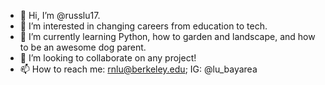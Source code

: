 - 👋 Hi, I’m @russlu17. 
- 👀 I’m interested in changing careers from education to tech.
- 🌱 I’m currently learning Python, how to garden and landscape, and how to be an awesome dog parent. 
- 💞️ I’m looking to collaborate on any project! 
- 📫 How to reach me: rnlu@berkeley.edu; IG: @lu_bayarea

<!---
russlu17/russlu17 is a ✨ special ✨ repository because its `README.md` (this file) appears on your GitHub profile.
You can click the Preview link to take a look at your changes.
--->
